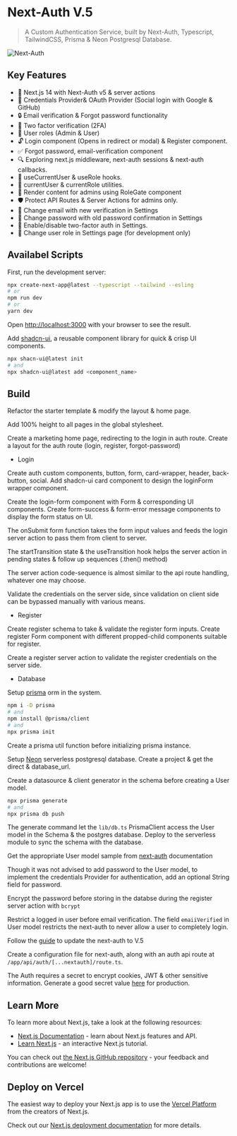 # Next-Auth V.5

> A Custom Authentication Service, built by Next-Auth, Typescript, TailwindCSS, Prisma & Neon Postgresql Database.

![Next-Auth](https://i.ytimg.com/vi/w2h54xz6Ndw/maxresdefault.jpg)

## Key Features

-  🔐 Next.js 14 with Next-Auth v5 & server actions
-  🔑 Credentials Provider& OAuth Provider (Social login with Google & GitHub)
-  🔒 Email verification & Forgot password functionality
-  📱 Two factor verification (2FA)
-  👥 User roles (Admin & User)
-  🔓 Login component (Opens in redirect or modal) & Register component.
-  ✅ Forgot password, email-verification component
-  🔍 Exploring next.js middleware, next-auth sessions & next-auth callbacks.
-  👤 useCurrentUser & useRole hooks.
-  🧑 currentUser & currentRole utilities.
-  🚧 Render content for admins using RoleGate component
-  🛡️ Protect API Routes & Server Actions for admins only.
-  📧 Change email with new verification in Settings
-  🔑 Change password with old password confirmation in Settings
-  🔔 Enable/disable two-factor auth in Settings.
-  🔄 Change user role in Settings page (for development only)

## Availabel Scripts

First, run the development server:

```bash
npx create-next-app@latest --typescript --tailwind --esling
# or
npm run dev
# or
yarn dev
```

Open [http://localhost:3000](http://localhost:3000) with your browser to see the result.

Add [shadcn-ui](https://ui.shadcn.com/docs/installation/next), a reusable component library for quick & crisp UI components.

```bash
npx shacn-ui@latest init
# and
npx shadcn-ui@latest add <component_name>
```

## Build

Refactor the starter template & modify the layout & home page.

Add 100% height to all pages in the global stylesheet.

Create a marketing home page, redirecting to the login in auth route. Create a layout for the auth route (login, register, forgot-password)

-  Login

Create auth custom components, button, form, card-wrapper, header, back-button, social. Add shadcn-ui card component to design the loginForm wrapper component.

Create the login-form component with Form & corresponding UI components. Create form-success & form-error message components to display the form status on UI.

The onSubmit form function takes the form input values and feeds the login server action to pass them from client to server.

The startTransition state & the useTransition hook helps the server action in pending states & follow up sequences (.then() method)

The server action code-sequence is almost similar to the api route handling, whatever one may choose.

Validate the credentials on the server side, since validation on client side can be bypassed manually with various means.

-  Register

Create register schema to take & validate the register form inputs. Create register Form component with different propped-child components suitable for register.

Create a register server action to validate the register credentials on the server side.

-  Database

Setup [prisma](https://www.prisma.io/docs/getting-started/setup-prisma/add-to-existing-project/relational-databases-typescript-postgresql) orm in the system.

```bash
npm i -D prisma
# and
npm install @prisma/client
# and
npx prisma init
```

Create a prisma util function before initializing prisma instance.

Setup [Neon](https://console.neon.tech) serverless postgresql database. Create a project & get the direct & database_url.

Create a datasource & client generator in the schema before creating a User model.

```bash
npx prisma generate
# and
npx prisma db push
```

The generate command let the `lib/db.ts` PrismaClient access the User model in the Schema & the postgres database. Deploy to the serverless module to sync the schema with the database.

Get the appropriate User model sample from [next-auth](https://authjs.dev/reference/adapter/prisma) documentation

Though it was not advised to add password to the User model, to implement the credentials Provider for authentication, add an optional String field for password.

Encrypt the password before storing in the databse during the register server action with `bcrypt`

Restrict a logged in user before email verification. The field `emaiiVerified` in User model restricts the next-auth to never allow a user to completely login.

Follow the [guide](https://authjs.dev/guides/upgrade-to-v5) to update the next-auth to V.5

Create a configuration file for next-auth, along with an auth api route at `/app/api/auth/[...nextauth]/route.ts`.

The Auth requires a secret to encrypt cookies, JWT & other sensitive information. Generate a good secret value [here](https://authjs.dev/reference/core/errors#missingsecret) for production.

## Learn More

To learn more about Next.js, take a look at the following resources:

-  [Next.js Documentation](https://nextjs.org/docs) - learn about Next.js features and API.
-  [Learn Next.js](https://nextjs.org/learn) - an interactive Next.js tutorial.

You can check out [the Next.js GitHub repository](https://github.com/vercel/next.js/) - your feedback and contributions are welcome!

## Deploy on Vercel

The easiest way to deploy your Next.js app is to use the [Vercel Platform](https://vercel.com/new?utm_medium=default-template&filter=next.js&utm_source=create-next-app&utm_campaign=create-next-app-readme) from the creators of Next.js.

Check out our [Next.js deployment documentation](https://nextjs.org/docs/deployment) for more details.
